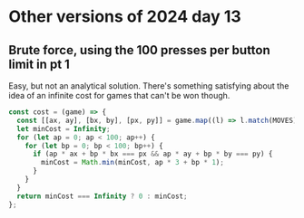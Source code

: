 # Other versions of 2024 day 13

## Brute force, using the 100 presses per button limit in pt 1

Easy, but not an analytical solution. There's something satisfying about the idea of an infinite cost for games that can't be won though.

```js
const cost = (game) => {
  const [[ax, ay], [bx, by], [px, py]] = game.map((l) => l.match(MOVES).nums());
  let minCost = Infinity;
  for (let ap = 0; ap < 100; ap++) {
    for (let bp = 0; bp < 100; bp++) {
      if (ap * ax + bp * bx === px && ap * ay + bp * by === py) {
        minCost = Math.min(minCost, ap * 3 + bp * 1);
      }
    }
  }
  return minCost === Infinity ? 0 : minCost;
};

```
